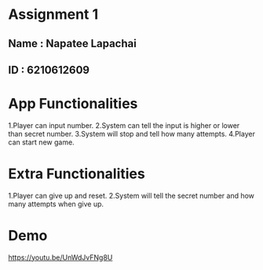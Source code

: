 # Assignment 1

## Name : Napatee Lapachai
## ID : 6210612609

# App Functionalities
1.Player can input number.
2.System can tell the input is higher or lower than secret number.
3.System will stop and tell how many attempts.
4.Player can start new game.

# Extra Functionalities
1.Player can give up and reset.
2.System will tell the secret number and how many attempts when give up.

# Demo
<https://youtu.be/UnWdJvFNg8U>